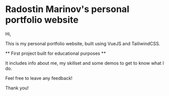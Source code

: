 # Radostin Marinov's personal portfolio website

Hi,

This is my personal portfolio website, built using VueJS and TailiwindCSS. 

** First project built for educational purposes **

It includes info about me, my skillset and some demos to get to know what I do.

Feel free to leave any feedback!

Thank you!
